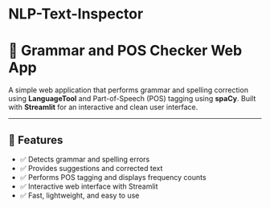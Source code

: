 # NLP-Text-Inspector
# 📝 Grammar and POS Checker Web App

A simple web application that performs grammar and spelling correction using **LanguageTool** and Part-of-Speech (POS) tagging using **spaCy**. Built with **Streamlit** for an interactive and clean user interface.

---

## 🚀 Features

- ✅ Detects grammar and spelling errors
- ✅ Provides suggestions and corrected text
- ✅ Performs POS tagging and displays frequency counts
- ✅ Interactive web interface with Streamlit
- ✅ Fast, lightweight, and easy to use
